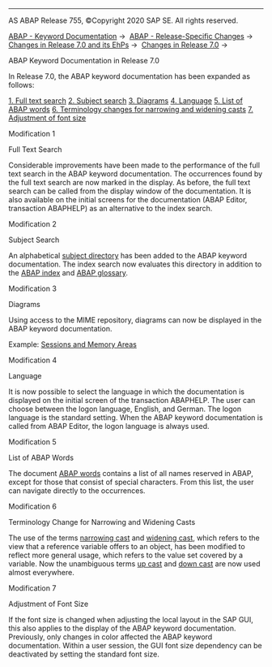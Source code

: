   

* * *

AS ABAP Release 755, ©Copyright 2020 SAP SE. All rights reserved.

[ABAP - Keyword Documentation](javascript:call_link\('abenabap.htm'\)) →  [ABAP - Release-Specific Changes](javascript:call_link\('abennews.htm'\)) →  [Changes in Release 7.0 and its EhPs](javascript:call_link\('abennews-70_ehps.htm'\)) →  [Changes in Release 7.0](javascript:call_link\('abennews-70.htm'\)) → 

ABAP Keyword Documentation in Release 7.0

In Release 7.0, the ABAP keyword documentation has been expanded as follows:

[1\. Full text search](#!ABAP_MODIFICATION_1@1@)
[2\. Subject search](#!ABAP_MODIFICATION_2@2@)
[3\. Diagrams](#!ABAP_MODIFICATION_3@3@)
[4\. Language](#!ABAP_MODIFICATION_4@4@)
[5\. List of ABAP words](#!ABAP_MODIFICATION_5@5@)
[6\. Terminology changes for narrowing and widening casts](#!ABAP_MODIFICATION_6@6@)
[7\. Adjustment of font size](#!ABAP_MODIFICATION_7@7@)

Modification 1

Full Text Search

Considerable improvements have been made to the performance of the full text search in the ABAP keyword documentation. The occurrences found by the full text search are now marked in the display. As before, the full text search can be called from the display window of the documentation. It is also available on the initial screens for the documentation (ABAP Editor, transaction ABAPHELP) as an alternative to the index search.

Modification 2

Subject Search

An alphabetical [subject directory](javascript:call_link\('abenabap_subjects.htm'\)) has been added to the ABAP keyword documentation. The index search now evaluates this directory in addition to the [ABAP index](javascript:call_link\('abenabap_index.htm'\)) and [ABAP glossary](javascript:call_link\('abenabap_glossary.htm'\)).

Modification 3

Diagrams

Using access to the MIME repository, diagrams can now be displayed in the ABAP keyword documentation.

Example: [Sessions and Memory Areas](javascript:call_link\('abenmemory_organization.htm'\))

Modification 4

Language

It is now possible to select the language in which the documentation is displayed on the initial screen of the transaction ABAPHELP. The user can choose between the logon language, English, and German. The logon language is the standard setting. When the ABAP keyword documentation is called from ABAP Editor, the logon language is always used.

Modification 5

List of ABAP Words

The document [ABAP words](javascript:call_link\('abenabap_words.htm'\)) contains a list of all names reserved in ABAP, except for those that consist of special characters. From this list, the user can navigate directly to the occurrences.

Modification 6

Terminology Change for Narrowing and Widening Casts

The use of the terms [narrowing cast](javascript:call_link\('abennarrowing_cast_glosry.htm'\) "Glossary Entry") and [widening cast](javascript:call_link\('abenwidening_cast_glosry.htm'\) "Glossary Entry"), which refers to the view that a reference variable offers to an object, has been modified to reflect more general usage, which refers to the value set covered by a variable. Now the unambiguous terms [up cast](javascript:call_link\('abenup_cast_glosry.htm'\) "Glossary Entry") and [down cast](javascript:call_link\('abendown_cast_glosry.htm'\) "Glossary Entry") are now used almost everywhere.

Modification 7

Adjustment of Font Size

If the font size is changed when adjusting the local layout in the SAP GUI, this also applies to the display of the ABAP keyword documentation. Previously, only changes in color affected the ABAP keyword documentation. Within a user session, the GUI font size dependency can be deactivated by setting the standard font size.